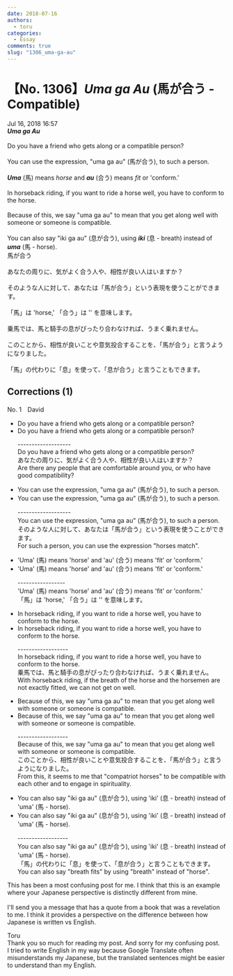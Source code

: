 ```yaml
---
date: 2018-07-16
authors:
  - toru
categories:
  - Essay
comments: true
slug: "1306_uma-ga-au"
---
```


# 【No. 1306】<strong><em>Uma ga Au</strong></em> (馬が合う - Compatible)
<div class="date">Jul 16, 2018 16:57</div>
<div id="post"><div id="body_show_ori">
<strong><em>Uma ga Au</strong></em><br/><br/>Do you have a friend who gets along or a compatible person?<br/><br/>You can use the expression, "uma ga au" (馬が合う), to such a person.<br/><br/><strong><em>Uma</em></strong> (馬) means <em>horse</em> and <strong><em>au</em></strong> (合う) means <em>fit</em> or 'conform.'<br/><br/>In horseback riding, if you want to ride a horse well, you have to conform to the horse.<br/><br/>Because of this, we say "uma ga au" to mean that you get along well with someone or someone is compatible.<br/><br/>You can also say "iki ga au" (息が合う), using <strong><em>iki</em></strong> (息 - breath) instead of <strong><em>uma</em></strong> (馬 - horse).
</div></div>

<!-- more -->

<div id="post_ja"><div id="body_show_mo">
馬が合う<br/><br/>あなたの周りに、気がよく合う人や、相性が良い人はいますか？<br/><br/>そのような人に対して、あなたは「馬が合う」という表現を使うことができます。<br/><br/>「馬」は 'horse,' 「合う」は '' を意味します。<br/><br/>乗馬では、馬と騎手の息がぴったり合わなければ、うまく乗れません。<br/><br/>このことから、相性が良いことや意気投合することを、「馬が合う」と言うようになりました。<br/><br/>「馬」の代わりに「息」を使って、「息が合う」と言うこともできます。
</div></div>

## Corrections (1)
<div id="block"><div class="first_name"> No. 1　<span class="just_name">David</span></div><div id="block2">
<ul class="correction_field">
<li class="incorrect">Do you have a friend who gets along or a compatible person?</li>
<li class="corrected correct">
Do you have a friend who gets along or a compatible person?
<p class="correction_comment">-------------------<br/>Do you have a friend who gets along or a compatible person?<br/>あなたの周りに、気がよく合う人や、相性が良い人はいますか？<br/>Are there any people that are comfortable around you, or who have good compatibility?</p>
</li>
</ul>
<ul class="correction_field">
<li class="incorrect">You can use the expression, "uma ga au" (馬が合う), to such a person.</li>
<li class="corrected correct">
You can use the expression, "uma ga au" (馬が合う), to such a person.
<p class="correction_comment">-------------------<br/>You can use the expression, "uma ga au" (馬が合う), to such a person.<br/>そのような人に対して、あなたは「馬が合う」という表現を使うことができます。<br/>For such a person, you can use the expression "horses match".</p>
</li>
</ul>
<ul class="correction_field">
<li class="incorrect">'Uma' (馬) means 'horse' and 'au' (合う) means 'fit' or 'conform.'</li>
<li class="corrected correct">
'Uma' (馬) means 'horse' and 'au' (合う) means 'fit' or 'conform.'
<p class="correction_comment">-----------------<br/>'Uma' (馬) means 'horse' and 'au' (合う) means 'fit' or 'conform.'<br/>「馬」は 'horse,' 「合う」は '' を意味します。</p>
</li>
</ul>
<ul class="correction_field">
<li class="incorrect">In horseback riding, if you want to ride a horse well, you have to conform to the horse.</li>
<li class="corrected correct">
In horseback riding, if you want to ride a horse well, you have to conform to the horse.
<p class="correction_comment">------------------<br/>In horseback riding, if you want to ride a horse well, you have to conform to the horse.<br/>乗馬では、馬と騎手の息がぴったり合わなければ、うまく乗れません。<br/>With horseback riding, if the breath of the horse and the horsemen are not exactly fitted, we can not get on well.</p>
</li>
</ul>
<ul class="correction_field">
<li class="incorrect">Because of this, we say "uma ga au" to mean that you get along well with someone or someone is compatible.</li>
<li class="corrected correct">
Because of this, we say "uma ga au" to mean that you get along well with someone or someone is compatible.
<p class="correction_comment">------------------<br/>Because of this, we say "uma ga au" to mean that you get along well with someone or someone is compatible.<br/>このことから、相性が良いことや意気投合することを、「馬が合う」と言うようになりました。<br/>From this, it seems to me that "compatriot horses" to be compatible with each other and to engage in spirituality.</p>
</li>
</ul>
<ul class="correction_field">
<li class="incorrect">You can also say "iki ga au" (息が合う), using 'iki' (息 - breath) instead of 'uma' (馬 - horse).</li>
<li class="corrected correct">
You can also say "iki ga au" (息が合う), using 'iki' (息 - breath) instead of 'uma' (馬 - horse).
<p class="correction_comment">------------------<br/>You can also say "iki ga au" (息が合う), using 'iki' (息 - breath) instead of 'uma' (馬 - horse).<br/>「馬」の代わりに「息」を使って、「息が合う」と言うこともできます。<br/>You can also say "breath fits" by using "breath" instead of "horse".</p>
</li>
</ul>
<p class="comment_small">
 This has been a most confusing post for me. I think that this is an example where your Japanese perspective is distinctly different from mine.
 <br/>
 <br/>
 I'll send you a message that has a quote from a book  that was a revelation to me. I think it provides a perspective on the difference between how Japanese is written vs English.
</p>

</div><div class="name"><span class="just_name">Toru</span><br>
Thank you so much for reading my post. And sorry for my confusing post.<br/>I tried to write English in my way because Google Translate often misunderstands my Japanese, but the translated sentences might be easier to understand than my English.
</div>
</div>
